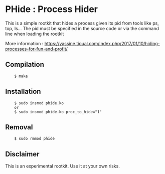 # PHide : Process Hider #

This is a simple rootkit that hides a process given its pid from tools like ps,
top, ls... The pid must be specified in the source code or via the command line when loading the rootkit

More information : https://yassine.tioual.com/index.php/2017/01/10/hiding-processes-for-fun-and-profit/

## Compilation ##
```
	$ make
```

## Installation ##
```
	$ sudo insmod phide.ko
	or
	$ sudo insmod phide.ko proc_to_hide="1"
```

## Removal ##
```
	$ sudo rmmod phide
```

## Disclaimer ##

This is an experimental rootkit. Use it at your own risks.
